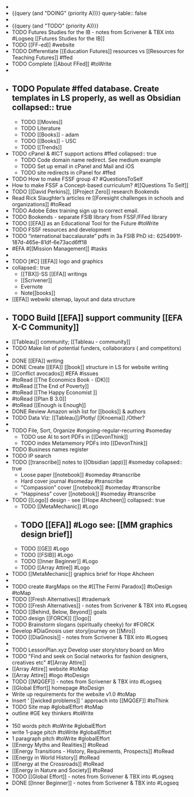 -
- {{query (and "DOING" (priority A))}}
  query-table:: false
-
- {{query (and "TODO" (priority A))}}
- TODO Futures Studies for the IB - notes from Scrivener & TBX into #Logseq [[Futures Studies for the IB]]
- TODO [[FF-ed]] #website
- TODO Differentiate [[Education Futures]] resources vs [[Resources for Teaching Futures]] #ffed
- TODO Complete [[About FFed]] #toWrite
-
- TODO Populate #ffed database. Create templates in LS properly, as well as Obsidian
  collapsed:: true
	-
	- TODO [[Movies]]
	- TODO Literature
	- TODO [[Books]] - adam
	- TODO [[Books]] - USC
	- TODO [[Trends]]
- TODO cPanel & #ICT support actions #ffed
  collapsed:: true
	- TODO Code domain name redirect. See medium example
	- TODO Set up email in cPanel and Mail and iOS
	- TODO site redirects in cPanel for #ffed
- TODO How to make FSSF group 4? #QuestionsToSelf
- How to make FSSF a Concept-based curriculum? #[[Questions To Self]]
- TODO [[David Perkins]], [[Project Zero]] research Bookends
- Read Rick Slaughter’s articles re [[Foresight challenges in schools and organizations]] #toRead
- TODO Adobe Edex training sign up to correct email.
- TODO Bookends - separate FSIB library from FSSF/FFed library
- TODO [[EFA]] as an Educational Tool for the Future #toWrite
- TODO FSSF resources and development
- TODO “international baccalaurate” pdfs in 3a FSIB PhD
  id:: 6254991f-187d-465e-81df-6e73acd6ff18
- #EFA #[[Mission Management]] #tasks
-
- TODO [#C] [[EFA]] logo and graphics
- collapsed:: true
	- [[TBX]]-SS [[EFA]] writings
	- [[Scrivener]]
	- Evernote
	- Note[[books]]
- [[EFA]] webwiki sitemap, layout and data structure
- TODO Build [[EFA]] support community [[EFA X-C Community]]
	-
- [[Tableau]] community; [[Tableau - community]]
- TODO Make list of potential funders, collaborators ( and competitors)
-
- DONE [[EFA]] writing
- DONE Create [[EFA]] [[book]] structure in LS for website writing
- [[Conflict avocados]] #EFA #issues
- #toRead [[The Economics Book - (DK)]]
- #toRead [[The End of Poverty]]
- #toRead [[The Happy Economist ]]
- #toRead [[Plan B 3.0]]
- #toRead [[Enough is Enough]]
- DONE Review Amazon wish list for [[books]] & authors
- TODO Data Viz: [[Tableau]]/Plotly/ [[Knoema]] /Other?
-
- TODO File, Sort, Organize #ongoing-regular-recurring #someday
	- TODO use AI to sort PDFs in [[DevonThink]]
	- TODO index Metamemory PDFs into [[DevonThink]]
- TODO Business names register
- TODO IP search
- TODO [[transcribe]] notes to [[Obsidian (app)]] #someday
  collapsed:: true
	- Loose paper [[notebook]] #someday #transcribe
	- Hard cover journal #someday #transcribe
	- "Compassion" cover [[notebook]] #someday #transcribe
	- "Happiness" cover [[notebook]] #someday #transcribe
- TODO [[Logo]] design - see [[Hope Ahcheen]]
  collapsed:: true
	- TODO [[MetaMechanic]] #Logo
	- TODO [[EFA]] #Logo see: [[MM graphics design brief]]
		-
	- TODO [[GE]] #Logo
	- TODO [[FSIB]] #Logo
	- TODO [[Inner Beginner]] #Logo
	- TODO [[Array Attire]] #Logo
- TODO [[MetaMechanic]] graphics brief for Hope Ahcheen
-
- TODO create #argMaps on the #[[The Fermi Paradox]] #toDesign #toMap
- TODO [[Fresh Alternatives]] #trademark
- TODO [[Fresh Alternatives]] - notes from Scrivener & TBX into #Logseq
- TODO [[Behind, Below, Beyond]] goals
- TODO design [[FORCK]] [[logo]]
- TODO Brainstorm slogans (spiritually cheeky) for #FORCK
- Develop #DiaGnosis user story/journey on [[Miro]]
- TODO [[DiaGnosis]] - notes from Scrivener & TBX into #Logseq
-
- TODO LessonPlan.xyz Develop user story/story board on Miro
- TODO "Find and seek on Social networks for fashion designers, creatives etc" #[[Array Attire]]
- [[Array Attire]] website #toMap
- [[Array Attire]] #logo #toDesign
- TODO [[MQGEF]] - notes from Scrivener & TBX into #Logseq
- [[Global Effort]] homepage #toDesign
- Write up requirements for the website v1.0 #toMap
- Insert ' [[wicked problems]] ' approach into [[MQGEF]] #toThink
- TODO Site map #globalEffort #toMap
- outline #GE key thinkers #toWrite
-
- 150 words pitch #toWrite #globalEffort
- write 1-page pitch #toWrite #globalEffort
- 1 paragraph pitch #toWrite #globalEffort
- [[Energy Myths and Realities]] #toRead
- [[Energy Transitions - History, Requirements, Prospects]] #toRead
- [[Energy in World History]] #toRead
- [[Energy at the Crossroads]] #toRead
- [[Energy in Nature and Society]] #toRead
- TODO [[Global Effort]] - notes from Scrivener & TBX into #Logseq
- DONE [[Inner Beginner]] - notes from Scrivener & TBX into #Logseq
-